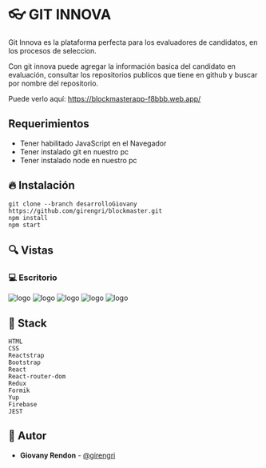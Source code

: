 # 👓 GIT INNOVA


Git Innova es la plataforma perfecta para los evaluadores de candidatos, en los procesos de seleccion.&nbsp; &nbsp; &nbsp;&nbsp;

Con git innova puede agregar la información basica del candidato en evaluación, consultar los repositorios publicos que tiene en github y buscar por nombre del repositorio.


Puede verlo aquí: <https://blockmasterapp-f8bbb.web.app/>

## Requerimientos
- Tener habilitado JavaScript en el Navegador
- Tener instalado git en nuestro pc
- Tener instalado node en nuestro pc

## 🔥 Instalación

```shell
git clone --branch desarrolloGiovany https://github.com/girengri/blockmaster.git
npm install
npm start
```

## 🔍 Vistas 

### 💻 Escritorio
  
![logo](https://res.cloudinary.com/girengri/image/upload/v1645216368/blockmasterimagenes/screencapture-blockmasterapp-f8bbb-web-app-iniciarsesion-2022-02-18-15_32_34_oschid.png)
![logo](https://res.cloudinary.com/girengri/image/upload/v1645216409/blockmasterimagenes/screencapture-blockmasterapp-f8bbb-web-app-registro-2022-02-18-15_33_15_dsabzj.png)
![logo](https://res.cloudinary.com/girengri/image/upload/v1645216938/blockmasterimagenes/screencapture-blockmasterapp-f8bbb-web-app-2022-02-18-15_42_03_bpslfy.png)
![logo](https://res.cloudinary.com/girengri/image/upload/v1645217073/blockmasterimagenes/screencapture-blockmasterapp-f8bbb-web-app-masvaloradas-2022-02-18-15_43_07_oyz7iz.png)
![logo](https://res.cloudinary.com/girengri/image/upload/v1645216630/blockmasterimagenes/screencapture-blockmasterapp-f8bbb-web-app-registroPeliculas-2022-02-18-15_36_55_q4r52e.png)


## 📌 Stack

```shell
HTML
CSS
Reactstrap
Bootstrap
React
React-router-dom
Redux
Formik
Yup
Firebase
JEST
```

## 🌟 Autor

* **Giovany Rendon**  - [@girengri](https://github.com/girengri)
